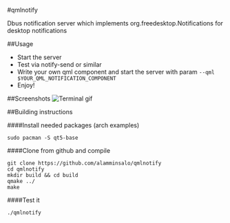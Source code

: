 #qmlnotify

Dbus notification server which implements org.freedesktop.Notifications for desktop notifications

##Usage

* Start the server 
* Test via notify-send or similar
* Write your own qml component and start the server with param `--qml $YOUR_QML_NOTIFICATION_COMPONENT`
* Enjoy!

##Screenshots
![Terminal gif](https://raw.githubusercontent.com/alamminsalo/qmlnotify/master/screenshots/terminal.gif)

##Building instructions

####Install needed packages (arch examples)

```
sudo pacman -S qt5-base
```

####Clone from github and compile
```
git clone https://github.com/alamminsalo/qmlnotify
cd qmlnotify
mkdir build && cd build
qmake ../
make
```

####Test it
```
./qmlnotify
```


